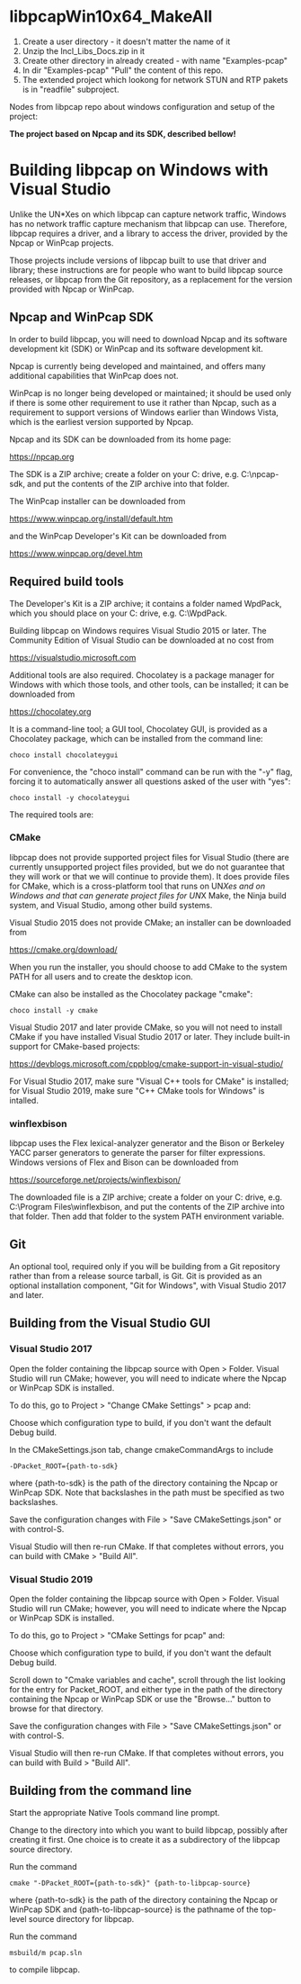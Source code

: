 # libpcapWin10x64_MakeAll
1. Create a user directory - it doesn't matter the name of it
2. Unzip the Incl_Libs_Docs.zip in it
3. Create other directory in already created - with name "Examples-pcap" 
4. In dir "Examples-pcap" "Pull" the content of this repo.
5. The extended project which lookong for network STUN and RTP pakets is in "readfile" subproject. 

Nodes from libpcap repo about windows configuration and setup of the project:

**The project based on Npcap and its SDK, described bellow!**

Building libpcap on Windows with Visual Studio
==============================================

Unlike the UN*Xes on which libpcap can capture network traffic, Windows
has no network traffic capture mechanism that libpcap can use.
Therefore, libpcap requires a driver, and a library to access the
driver, provided by the Npcap or WinPcap projects.

Those projects include versions of libpcap built to use that driver and
library; these instructions are for people who want to build libpcap
source releases, or libpcap from the Git repository, as a replacement
for the version provided with Npcap or WinPcap.

Npcap and WinPcap SDK
---------------------

In order to build libpcap, you will need to download Npcap and its
software development kit (SDK) or WinPcap and its software development
kit.

Npcap is currently being developed and maintained, and offers many
additional capabilities that WinPcap does not.

WinPcap is no longer being developed or maintained; it should be used
only if there is some other requirement to use it rather than Npcap,
such as a requirement to support versions of Windows earlier than
Windows Vista, which is the earliest version supported by Npcap.

Npcap and its SDK can be downloaded from its home page:

  https://npcap.org

The SDK is a ZIP archive; create a folder on your C: drive, e.g.
C:\npcap-sdk, and put the contents of the ZIP archive into that folder.

The WinPcap installer can be downloaded from

  https://www.winpcap.org/install/default.htm

and the WinPcap Developer's Kit can be downloaded from

  https://www.winpcap.org/devel.htm

Required build tools
--------------------

The Developer's Kit is a ZIP archive; it contains a folder named
WpdPack, which you should place on your C: drive, e.g. C:\WpdPack.

Building libpcap on Windows requires Visual Studio 2015 or later.  The
Community Edition of Visual Studio can be downloaded at no cost from

  https://visualstudio.microsoft.com

Additional tools are also required.  Chocolatey is a package manager for
Windows with which those tools, and other tools, can be installed; it
can be downloaded from

  https://chocolatey.org

It is a command-line tool; a GUI tool, Chocolatey GUI, is provided as a
Chocolatey package, which can be installed from the command line:

	choco install chocolateygui

For convenience, the "choco install" command can be run with the "-y"
flag, forcing it to automatically answer all questions asked of the user
with "yes":

	choco install -y chocolateygui

The required tools are:

### CMake ###

libpcap does not provide supported project files for Visual Studio
(there are currently unsupported project files provided, but we do not
guarantee that they will work or that we will continue to provide them).
It does provide files for CMake, which is a cross-platform tool that
runs on UN*Xes and on Windows and that can generate project files for
UN*X Make, the Ninja build system, and Visual Studio, among other build
systems.

Visual Studio 2015 does not provide CMake; an installer can be
downloaded from

  https://cmake.org/download/

When you run the installer, you should choose to add CMake to the system
PATH for all users and to create the desktop icon.

CMake can also be installed as the Chocolatey package "cmake":

	choco install -y cmake

Visual Studio 2017 and later provide CMake, so you will not need to
install CMake if you have installed Visual Studio 2017 or later.  They
include built-in support for CMake-based projects:

  https://devblogs.microsoft.com/cppblog/cmake-support-in-visual-studio/

For Visual Studio 2017, make sure "Visual C++ tools for CMake" is
installed; for Visual Studio 2019, make sure "C++ CMake tools for
Windows" is intalled.

### winflexbison ###

libpcap uses the Flex lexical-analyzer generator and the Bison or
Berkeley YACC parser generators to generate the parser for filter
expressions.  Windows versions of Flex and Bison can be downloaded from

  https://sourceforge.net/projects/winflexbison/

The downloaded file is a ZIP archive; create a folder on your C: drive,
e.g. C:\Program Files\winflexbison, and put the contents of the ZIP
archive into that folder.  Then add that folder to the system PATH
environment variable.

Git
---

An optional tool, required only if you will be building from a Git
repository rather than from a release source tarball, is Git.  Git is
provided as an optional installation component, "Git for Windows", with
Visual Studio 2017 and later.

Building from the Visual Studio GUI
-----------------------------------

### Visual Studio 2017 ###

Open the folder containing the libpcap source with Open > Folder.
Visual Studio will run CMake; however, you will need to indicate where
the Npcap or WinPcap SDK is installed.

To do this, go to Project > "Change CMake Settings" > pcap and:

Choose which configuration type to build, if you don't want the default
Debug build.

In the CMakeSettings.json tab, change cmakeCommandArgs to include

	-DPacket_ROOT={path-to-sdk}

where {path-to-sdk} is the path of the directory containing the Npcap or
WinPcap SDK.  Note that backslashes in the path must be specified as two
backslashes.

Save the configuration changes with File > "Save CMakeSettings.json" or
with control-S.

Visual Studio will then re-run CMake.  If that completes without errors,
you can build with CMake > "Build All".

### Visual Studio 2019 ###

Open the folder containing the libpcap source with Open > Folder.
Visual Studio will run CMake; however, you will need to indicate where
the Npcap or WinPcap SDK is installed.

To do this, go to Project > "CMake Settings for pcap" and:

Choose which configuration type to build, if you don't want the default
Debug build.

Scroll down to "Cmake variables and cache", scroll through the list
looking for the entry for Packet_ROOT, and either type in the path of
the directory containing the Npcap or WinPcap SDK or use the "Browse..."
button to browse for that directory.

Save the configuration changes with File > "Save CMakeSettings.json" or
with control-S.

Visual Studio will then re-run CMake.  If that completes without errors,
you can build with Build > "Build All".

Building from the command line
------------------------------

Start the appropriate Native Tools command line prompt.

Change to the directory into which you want to build libpcap, possibly
after creating it first.  One choice is to create it as a subdirectory
of the libpcap source directory.

Run the command

	cmake "-DPacket_ROOT={path-to-sdk}" {path-to-libpcap-source}

where {path-to-sdk} is the path of the directory containing the Npcap or
WinPcap SDK and {path-to-libpcap-source} is the pathname of the
top-level source directory for libpcap.

Run the command

	msbuild/m pcap.sln

to compile libpcap.

